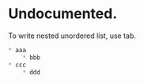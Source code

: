 # Undocumented.
To write nested unordered list, use tab.

```markdown
* aaa
	* bbb
* ccc
	* ddd
```

